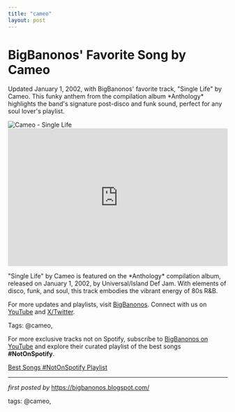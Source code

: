 ```yaml
---
title: "cameo"
layout: post
---
```

<!-- Post Title -->
<h1 >BigBanonos' Favorite Song by Cameo</h1> <!-- Introductory Text -->
<p >Updated January 1, 2002, with BigBanonos' favorite track, "Single Life" by Cameo. This funky anthem from the compilation album *Anthology* highlights the band's signature post-disco and funk sound, perfect for any soul lover's playlist.</p> <!-- Featured Image -->
<div > <img src="https://i.pinimg.com/564x/a5/e2/c2/a5e2c2becca6eace851c6ed1a9dd3b2c.jpg" alt="Cameo - Single Life" />
</div> <!-- YouTube Video Embed -->
<div > <iframe width="100%" height="315" src="https://www.youtube.com/embed/oRsmpQRbeuM" title="Cameo - Single Life (Official Music Video)" frameborder="0" allow="accelerometer; autoplay; clipboard-write; encrypted-media; gyroscope; picture-in-picture; web-share" referrerpolicy="strict-origin-when-cross-origin" allowfullscreen></iframe>
</div> <!-- Song Information -->
<div > <p>"Single Life" by Cameo is featured on the *Anthology* compilation album, released on January 1, 2002, by Universal/Island Def Jam. With elements of disco, funk, and soul, this track embodies the vibrant energy of 80s R&B.</p>
</div> <!-- Footer Links -->
<div > <p>For more updates and playlists, visit <a href="https://bigbanonos.blogspot.com/" target="_blank">BigBanonos</a>. Connect with us on <a href="https://www.youtube.com/@BigBanonos" target="_blank">YouTube</a> and <a href="https://x.com/bigbanonos" target="_blank">X/Twitter</a>.</p>
</div> <!-- Tags -->
<p >Tags: @cameo,</p>


<!--Subscribe and Playlist Links-->
<div>
    <p>For more exclusive tracks not on Spotify, subscribe to <a href="https://www.youtube.com/@BigBanonos" target="_blank">BigBanonos on YouTube</a> and explore their curated playlist of the best songs <strong>#NotOnSpotify</strong>.</p>
    <p><a href="https://www.youtube.com/playlist?list=PLtuNtuTatqI0kFahUCbtbfenC_ET5O_tr" target="_blank">Best Songs #NotOnSpotify Playlist<br /></a></p></div>

<hr />

<p><em>first posted by</em> <a href="https://bigbanonos.blogspot.com/" rel="noopener" target="_new">https://bigbanonos.blogspot.com/</a></p>

<p>tags: @cameo,</p>
